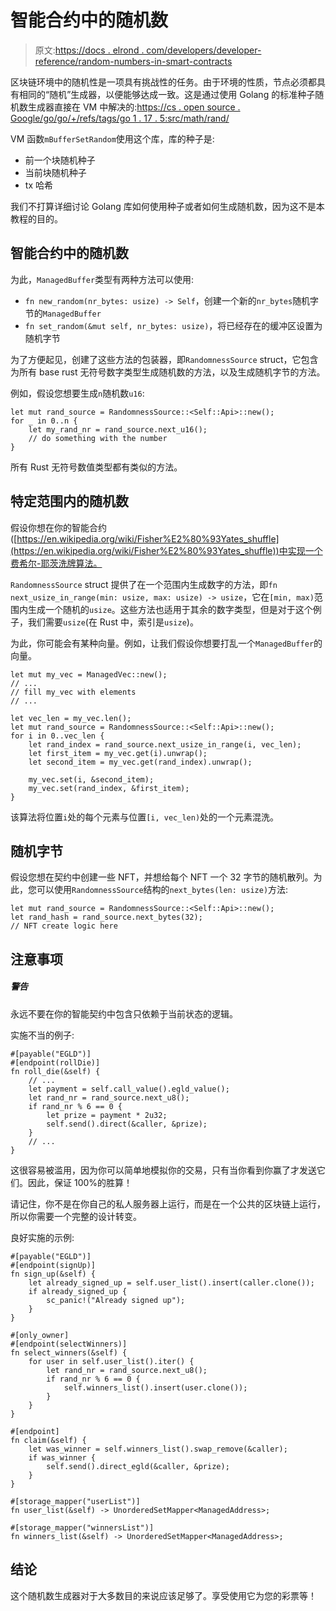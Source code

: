 # 智能合约中的随机数

> 原文:[https://docs . elrond . com/developers/developer-reference/random-numbers-in-smart-contracts](https://docs.elrond.com/developers/developer-reference/random-numbers-in-smart-contracts)

 区块链环境中的随机性是一项具有挑战性的任务。由于环境的性质，节点必须都具有相同的“随机”生成器，以便能够达成一致。这是通过使用 Golang 的标准种子随机数生成器直接在 VM 中解决的:[https://cs . open source . Google/go/go/+/refs/tags/go 1 . 17 . 5:src/math/rand/](https://cs.opensource.google/go/go/+/refs/tags/go1.17.5:src/math/rand/)

VM 函数`mBufferSetRandom`使用这个库，库的种子是:

*   前一个块随机种子
*   当前块随机种子
*   tx 哈希

我们不打算详细讨论 Golang 库如何使用种子或者如何生成随机数，因为这不是本教程的目的。

## 智能合约中的随机数

为此，`ManagedBuffer`类型有两种方法可以使用:

*   `fn new_random(nr_bytes: usize) -> Self`，创建一个新的`nr_bytes`随机字节的`ManagedBuffer`
*   `fn set_random(&mut self, nr_bytes: usize)`，将已经存在的缓冲区设置为随机字节

为了方便起见，创建了这些方法的包装器，即`RandomnessSource` struct，它包含为所有 base rust 无符号数字类型生成随机数的方法，以及生成随机字节的方法。

例如，假设您想要生成`n`随机数`u16`:

```
let mut rand_source = RandomnessSource::<Self::Api>::new();
for _ in 0..n {
    let my_rand_nr = rand_source.next_u16();
    // do something with the number
} 
```

所有 Rust 无符号数值类型都有类似的方法。

## 特定范围内的随机数

假设你想在你的智能合约([https://en.wikipedia.org/wiki/Fisher%E2%80%93Yates_shuffle](https://en.wikipedia.org/wiki/Fisher%E2%80%93Yates_shuffle))中实现一个费希尔-耶茨洗牌算法。

`RandomnessSource` struct 提供了在一个范围内生成数字的方法，即`fn next_usize_in_range(min: usize, max: usize) -> usize`，它在`[min, max)`范围内生成一个随机的`usize`。这些方法也适用于其余的数字类型，但是对于这个例子，我们需要`usize`(在 Rust 中，索引是`usize`)。

为此，你可能会有某种向量。例如，让我们假设你想要打乱一个`ManagedBuffer`的向量。

```
let mut my_vec = ManagedVec::new();
// ...
// fill my_vec with elements
// ...

let vec_len = my_vec.len();
let mut rand_source = RandomnessSource::<Self::Api>::new();
for i in 0..vec_len {
    let rand_index = rand_source.next_usize_in_range(i, vec_len);
    let first_item = my_vec.get(i).unwrap();
    let second_item = my_vec.get(rand_index).unwrap();

    my_vec.set(i, &second_item);
    my_vec.set(rand_index, &first_item);
} 
```

该算法将位置`i`处的每个元素与位置`[i, vec_len)`处的一个元素混洗。

## 随机字节

假设您想在契约中创建一些 NFT，并想给每个 NFT 一个 32 字节的随机散列。为此，您可以使用`RandomnessSource`结构的`next_bytes(len: usize)`方法:

```
let mut rand_source = RandomnessSource::<Self::Api>::new();
let rand_hash = rand_source.next_bytes(32);
// NFT create logic here 
```

## 注意事项

##### 警告

永远不要在你的智能契约中包含只依赖于当前状态的逻辑。

实施不当的例子:

```
#[payable("EGLD")]
#[endpoint(rollDie)]
fn roll_die(&self) {
    // ...
    let payment = self.call_value().egld_value();
    let rand_nr = rand_source.next_u8();
    if rand_nr % 6 == 0 {
        let prize = payment * 2u32;
        self.send().direct(&caller, &prize);
    }
    // ...
} 
```

这很容易被滥用，因为你可以简单地模拟你的交易，只有当你看到你赢了才发送它们。因此，保证 100%的胜算！

请记住，你不是在你自己的私人服务器上运行，而是在一个公共的区块链上运行，所以你需要一个完整的设计转变。

良好实施的示例:

```
#[payable("EGLD")]
#[endpoint(signUp)]
fn sign_up(&self) {
    let already_signed_up = self.user_list().insert(caller.clone());
    if already_signed_up {
        sc_panic!("Already signed up");
    }
}

#[only_owner]
#[endpoint(selectWinners)]
fn select_winners(&self) {
    for user in self.user_list().iter() {
        let rand_nr = rand_source.next_u8();
        if rand_nr % 6 == 0 {
            self.winners_list().insert(user.clone());
        }
    }
}

#[endpoint]
fn claim(&self) {
    let was_winner = self.winners_list().swap_remove(&caller);
    if was_winner {
        self.send().direct_egld(&caller, &prize);
    }
}

#[storage_mapper("userList")]
fn user_list(&self) -> UnorderedSetMapper<ManagedAddress>;

#[storage_mapper("winnersList")]
fn winners_list(&self) -> UnorderedSetMapper<ManagedAddress>; 
```

## 结论

这个随机数生成器对于大多数目的来说应该足够了。享受使用它为您的彩票等！